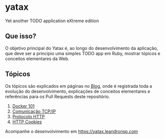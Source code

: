 # yatax
Yet another TODO application eXtreme edition

## Que isso?
O objetivo principal do Yatax é, ao longo do desenvolvimento da aplicação, que deve ser a princípio uma simples TODO app em Ruby, mostrar tópicos e conceitos elementares da Web.

## Tópicos
Os tópicos são explicados em páginas no [Blog](https://yatax.leandronsp.com/), onde é registrada toda a evolução do desenvolvimento, explicações de conceitos elementares e referências para os Pull Requests deste repositório.

1. [Docker 101](https://yatax.leandronsp.com/docker-101)
2. [Comunicação TCP/IP](https://yatax.leandronsp.com/comunicacao-tcp-ip)
3. [Protocolo HTTP](https://yatax.leandronsp.com/protocolo-http)
4. [HTTP Cookies](https://yatax.leandronsp.com/http-cookies)

Acompanhe o desenvolvimento em https://yatax.leandronsp.com
